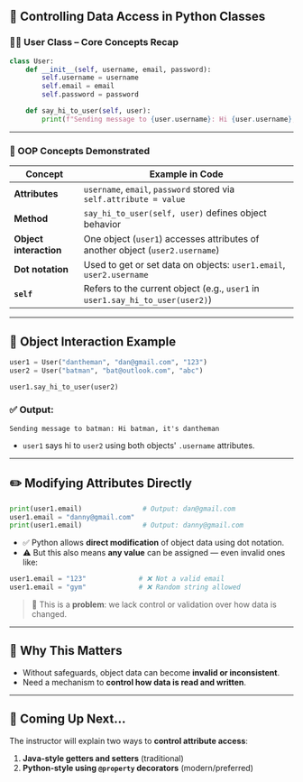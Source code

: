 

## 📧 **Controlling Data Access in Python Classes**

### 🧑‍💻 **User Class – Core Concepts Recap**

```python
class User:
    def __init__(self, username, email, password):
        self.username = username
        self.email = email
        self.password = password

    def say_hi_to_user(self, user):
        print(f"Sending message to {user.username}: Hi {user.username}, it's {self.username}")
```

---

### 🧠 OOP Concepts Demonstrated

| Concept                | Example in Code                                                               |
| ---------------------- | ----------------------------------------------------------------------------- |
| **Attributes**         | `username`, `email`, `password` stored via `self.attribute = value`           |
| **Method**             | `say_hi_to_user(self, user)` defines object behavior                          |
| **Object interaction** | One object (`user1`) accesses attributes of another object (`user2.username`) |
| **Dot notation**       | Used to get or set data on objects: `user1.email`, `user2.username`           |
| **`self`**             | Refers to the current object (e.g., `user1` in `user1.say_hi_to_user(user2)`) |

---

## 👋 **Object Interaction Example**

```python
user1 = User("dantheman", "dan@gmail.com", "123")
user2 = User("batman", "bat@outlook.com", "abc")

user1.say_hi_to_user(user2)
```

### ✅ Output:

```
Sending message to batman: Hi batman, it's dantheman
```

* `user1` says hi to `user2` using both objects' `.username` attributes.

---

## ✏️ **Modifying Attributes Directly**

```python
print(user1.email)               # Output: dan@gmail.com
user1.email = "danny@gmail.com"
print(user1.email)               # Output: danny@gmail.com
```

* ✅ Python allows **direct modification** of object data using dot notation.
* ⚠️ But this also means **any value** can be assigned — even invalid ones like:

```python
user1.email = "123"             # ❌ Not a valid email
user1.email = "gym"             # ❌ Random string allowed
```

> 🧨 This is a **problem**: we lack control or validation over how data is changed.

---

## 🚧 **Why This Matters**

* Without safeguards, object data can become **invalid or inconsistent**.
* Need a mechanism to **control how data is read and written**.

---

## 🔁 Coming Up Next...

The instructor will explain two ways to **control attribute access**:

1. **Java-style getters and setters** (traditional)
2. **Python-style using `@property` decorators** (modern/preferred)

